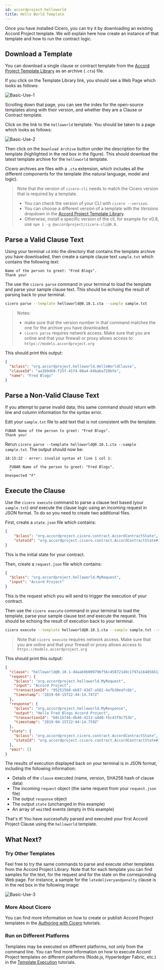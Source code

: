 ```yaml
---
id: accordproject-helloworld
title: Hello World Template
---
```


Once you have installed Cicero, you can try it by downloading an existing Accord Project template. We will explain here how create an instance of that template and how to run the contract logic.

## Download a Template

You can download a single clause or contract template from the [Accord Project Template Library](https://templates.accordproject.org) as an archive (`.cta`) file.

If you click on the Template Library link, you should see a Web Page which looks as follows:

![Basic-Use-1](/docs/assets/basic/use1.png)

Scrolling down that page, you can see the index for the open-source templates along with their version, and whether they are a Clause or Contract template.

Click on the link to the `helloworld` template. You should be taken to a page which looks as follows:

![Basic-Use-2](/docs/assets/basic/use2.png)

Then click on the `Download Archive` button under the description for the template (highlighted in the red box in the figure). This should download the latest template archive for the `helloworld` template.

Cicero archives are files with a `.cta` extension, which includes all the different components for the template (the natural language, model and logic).

> Note that the version of `cicero-cli` needs to match the Cicero version that is required by a template.
> * You can check the version of your CLI with `cicero --version`. 
> * You can choose a different version of a template with the *Versions* dropdown in the [Accord Project Template Library](https://templates.accordproject.org).
> * Otherwise, install a specific version of the cli, for example for v0.8, use `npm i -g @accordproject/cicero-cli@0.8`.  

## Parse a Valid Clause Text

Using your terminal `cd` into the directory that contains the template archive you have downloaded, then create a sample clause text `sample.txt` which contains the following text:

```text
Name of the person to greet: "Fred Blogs".
Thank you!
```

The  use the `cicero parse` command in your terminal to load the template and parse your sample clause text. This should be echoing the result of parsing back to your terminal.

```bash
cicero parse --template helloworld@0.10.1.cta --sample sample.txt 
```

> Notes:
> * make sure that the version number in that command matches the one for the archive you have downloaded.
> * `cicero parse` requires network access. Make sure that you are online and that your firewall or proxy allows access to `https://models.accordproject.org`

This should print this output:

```json
{
  "$class": "org.accordproject.helloworld.HelloWorldClause",
  "clauseId": "aa3b9db9-f25f-41f4-88a4-64baba728bfe",
  "name": "Fred Blogs"
}
```

## Parse a Non-Valid Clause Text

If you attempt to parse invalid data, this same command should return with line and column information for the syntax error.

Edit your `sample.txt` file to add text that is not consistent with the template:

```text
FUBAR Name of the person to greet: "Fred Blogs".
Thank you!
```

Rerun `cicero parse --template helloworld@0.10.1.cta --sample sample.txt`. The output should now be:

```text
18:15:22 - error: invalid syntax at line 1 col 1:

  FUBAR Name of the person to greet: "Fred Blogs".
  ^
Unexpected "F"
```

## Execute the Clause

Use the `cicero execute` command to parse a clause text based (your `sample.txt`) *and* execute the clause logic using an incoming request in JSON format. To do so you need to create two additional files.

First, create a `state.json` file which contains:

```json
{
    "$class": "org.accordproject.cicero.contract.AccordContractState",
    "stateId": "org.accordproject.cicero.contract.AccordContractState#1"
}
```

This is the initial state for your contract.

Then, create a `request.json` file which contains:

```json
{
  "$class": "org.accordproject.helloworld.MyRequest",
  "input": "Accord Project"
}
```

This is the request which you will send to trigger the execution of your contract.

Then use the `cicero execute` command in your terminal to load the template, parse your sample clause text *and* execute the request. This should be echoing the result of execution back to your terminal.

```bash
cicero execute --template helloworld@0.10.1.cta --sample sample.txt --state state.json --request request.json
```

> Note that `cicero execute` requires network access. Make sure that you are online and that your firewall or proxy allows access to `https://models.accordproject.org`

This should print this output:

```json
{
  "clause": "helloworld@0.10.1-d4aab9b009796f56c45872149c1f97a164856b13056f3d503c76d5e519d9f097",
  "request": {
    "$class": "org.accordproject.helloworld.MyRequest",
    "input": "Accord Project",
    "transactionId": "952515b8-eb87-43d7-a582-4afb30eafc6b",
    "timestamp": "2019-04-15T22:44:14.747Z"
  },
  "response": {
    "$class": "org.accordproject.helloworld.MyResponse",
    "output": "Hello Fred Blogs Accord Project",
    "transactionId": "b9c1b74b-db46-4213-a4d0-fbc43f9c753b",
    "timestamp": "2019-04-15T22:44:14.759Z"
  },
  "state": {
    "$class": "org.accordproject.cicero.contract.AccordContractState",
    "stateId": "org.accordproject.cicero.contract.AccordContractState#1"
  },
  "emit": []
}
```

The results of execution displayed back on your terminal is in JSON format, including the following information:

* Details of the `clause` executed (name, version, SHA256 hash of clause data)
* The incoming `request` object (the same request from your `request.json` file)
* The output `response` object
* The output `state` (unchanged in this example)
* An array of `emit`ted events (empty in this example)

That's it! You have successfully parsed and executed your first Accord Project Clause using the `helloworld` template.

## What Next?

### Try Other Templates

Feel free to try the same commands to parse and execute other templates from the Accord Project Library. Note that for each template you can find samples for the text, for the request and for the state on the corresponding Web page. For instance, a sample for the `latedeliveryandpenalty` clause is in the red box in the following image:

![Basic-Use-3](/docs/assets/basic/use3.png)

### More About Cicero

You can find more information on how to create or publish Accord Project templates in the [Authoring with Cicero](tutorial-templates) tutorials.

### Run on Different Platforms

Templates may be executed on different platforms, not only from the command line. You can find more information on how to execute Accord Project templates on different platforms (Node.js, Hyperledger Fabric, etc.) in the [Template Execution](tutorial-nodejs) tutorials.

